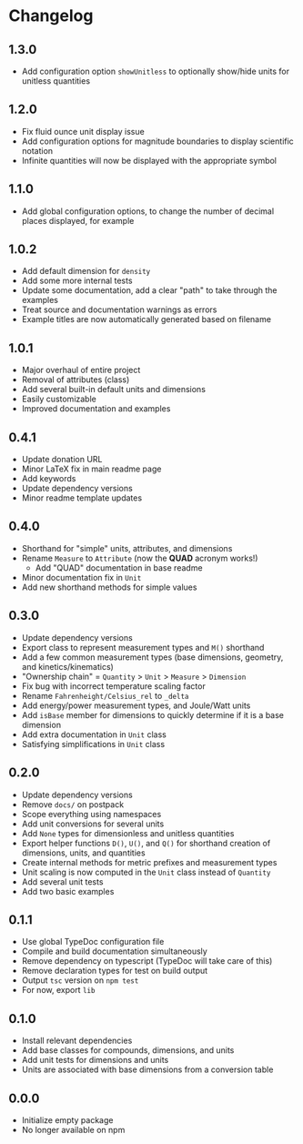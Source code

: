# Changelog

## 1.3.0

- Add configuration option `showUnitless` to optionally show/hide units for unitless quantities

## 1.2.0

- Fix fluid ounce unit display issue
- Add configuration options for magnitude boundaries to display scientific notation
- Infinite quantities will now be displayed with the appropriate symbol

## 1.1.0

- Add global configuration options, to change the number of decimal places displayed, for example

## 1.0.2

- Add default dimension for `density`
- Add some more internal tests
- Update some documentation, add a clear "path" to take through the examples
- Treat source and documentation warnings as errors
- Example titles are now automatically generated based on filename

## 1.0.1

- Major overhaul of entire project
- Removal of attributes (class)
- Add several built-in default units and dimensions
- Easily customizable
- Improved documentation and examples

## 0.4.1

- Update donation URL
- Minor LaTeX fix in main readme page
- Add keywords
- Update dependency versions
- Minor readme template updates

## 0.4.0

- Shorthand for "simple" units, attributes, and dimensions
- Rename `Measure` to `Attribute` (now the **QUAD** acronym works!)
    - Add "QUAD" documentation in base readme
- Minor documentation fix in `Unit`
- Add new shorthand methods for simple values

## 0.3.0

- Update dependency versions
- Export class to represent measurement types and `M()` shorthand
- Add a few common measurement types (base dimensions, geometry, and kinetics/kinematics)
- "Ownership chain" = `Quantity` > `Unit` > `Measure` > `Dimension`
- Fix bug with incorrect temperature scaling factor
- Rename `Fahrenheight/Celsius_rel` to `_delta`
- Add energy/power measurement types, and Joule/Watt units
- Add `isBase` member for dimensions to quickly determine if it is a base dimension
- Add extra documentation in `Unit` class
- Satisfying simplifications in `Unit` class

## 0.2.0

- Update dependency versions
- Remove `docs/` on postpack
- Scope everything using namespaces
- Add unit conversions for several units
- Add `None` types for dimensionless and unitless quantities
- Export helper functions `D()`, `U()`, and `Q()` for shorthand creation of dimensions, units, and quantities
- Create internal methods for metric prefixes and measurement types
- Unit scaling is now computed in the `Unit` class instead of `Quantity`
- Add several unit tests
- Add two basic examples

## 0.1.1

- Use global TypeDoc configuration file
- Compile and build documentation simultaneously
- Remove dependency on typescript (TypeDoc will take care of this)
- Remove declaration types for test on build output
- Output `tsc` version on `npm test`
- For now, export `lib`

## 0.1.0

- Install relevant dependencies
- Add base classes for compounds, dimensions, and units
- Add unit tests for dimensions and units
- Units are associated with base dimensions from a conversion table

## 0.0.0

- Initialize empty package
- No longer available on npm